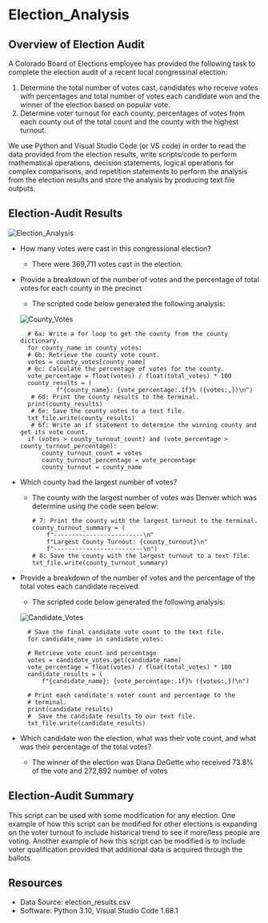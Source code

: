 # Election_Analysis

## Overview of Election Audit
A Colorado Board of Elections employee has provided the following task to complete the election audit of a recent local congressinal election:

1. Determine the total number of votes cast, candidates who receive votes with percentages and total number of votes each candidate won and the winner of the election based on popular vote.
2. Determine voter turnout for each county, percentages of votes from each county out of the total count and the county with the highest turnout. 

We use Python and Visual Studio Code (or VS code) in order to read the data provided from the election results, write scripts/code to perform mathematical operations, decision statements, logical operations for complex comparisons, and repetition statements to perform the analysis from the election results and store the analysis by producing text file outputs. 

## Election-Audit Results
![Election_Analysis](https://user-images.githubusercontent.com/106962921/175900126-c43c045d-cfd1-4f6a-8f72-5391284fa02e.png)

- How many votes were cast in this congressional election?
  - There were 369,711 votes cast in the election.
- Provide a breakdown of the number of votes and the percentage of total votes for each county in the precinct
  - The scripted code below generated the following analysis:
      
  ![County_Votes](https://user-images.githubusercontent.com/106962921/175839045-b0717420-6f6d-4186-a08d-afc642f95a2c.png)

        # 6a: Write a for loop to get the county from the county dictionary.
        for county_name in county_votes:
        # 6b: Retrieve the county vote count.
        votes = county_votes[county_name]
        # 6c: Calculate the percentage of votes for the county.
        vote_percentage = float(votes) / float(total_votes) * 100
        county_results = (
                f"{county_name}: {vote_percentage:.1f}% ({votes:,})\n")
         # 6d: Print the county results to the terminal.
        print(county_results)
         # 6e: Save the county votes to a text file.
        txt_file.write(county_results)
         # 6f: Write an if statement to determine the winning county and get its vote count.
        if (votes > county_turnout_count) and (vote_percentage > county_turnout_percentage):
            county_turnout_count = votes
            county_turnout_percentage = vote_percentage
            county_turnout = county_name
- Which county had the largest number of votes?
  - The county with the largest number of votes was Denver which was determine using the code seen below:
        
        # 7: Print the county with the largest turnout to the terminal.
        county_turnout_summary = (
            f"-------------------------\n"
            f"Largest County Turnout: {county_turnout}\n"
            f"-------------------------\n")
        # 8: Save the county with the largest turnout to a text file.
        txt_file.write(county_turnout_summary)
- Provide a breakdown of the number of votes and the percentage of the total votes each candidate received.
  - The scripted code below generated the following analysis:
  
   ![Candidate_Votes](https://user-images.githubusercontent.com/106962921/175839324-e22cb6e7-acb1-45ab-a405-6e821a5fe502.png)

        # Save the final candidate vote count to the text file.
        for candidate_name in candidate_votes:

        # Retrieve vote count and percentage
        votes = candidate_votes.get(candidate_name)
        vote_percentage = float(votes) / float(total_votes) * 100
        candidate_results = (
            f"{candidate_name}: {vote_percentage:.1f}% ({votes:,})\n")

        # Print each candidate's voter count and percentage to the
        # terminal.
        print(candidate_results)
        #  Save the candidate results to our text file.
        txt_file.write(candidate_results)
        
- Which candidate won the election, what was their vote count, and what was their percentage of the total votes?
  - The winner of the election was Diana DeGette who received 73.8% of the vote and 272,892 number of votes  

## Election-Audit Summary 
This script can be used with some modification for any election. One example of how this script can be modified for other elections is expanding on the voter turnout to include historical trend to see if more/less people are voting. Another example of how this script can be modified is to include voter qualification provided that additional data is acquired through the ballots.

## Resources
- Data Source: election_results.csv
- Software: Python 3.10, Visual Studio Code 1.68.1
